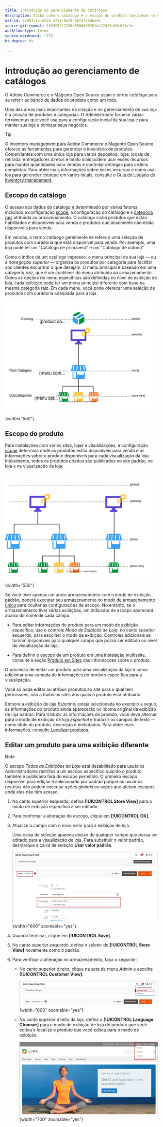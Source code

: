 ```yaml
---
title: Introdução ao gerenciamento de catálogos
description: Saiba como o catálogo e o escopo do produto funcionam no gerenciamento de catálogo.
exl-id: 3c58fc1c-d7a3-4f51-8a78-6bf2fd0dbeee
source-git-commit: f36925217230e558043078fdc274f5e69c096c1e
workflow-type: tm+mt
source-wordcount: '775'
ht-degree: 0%

---
```


# Introdução ao gerenciamento de catálogos

O Adobe Commerce e o Magento Open Source usam o termo _catálogo_ para se referir ao banco de dados do produto como um todo.

Uma das áreas mais importantes na criação e no gerenciamento de sua loja é a criação de produtos e categorias. O Administrador fornece várias ferramentas que você usa para a configuração inicial da sua loja e para manter sua loja e otimizar seus negócios.

>[!TIP]
>
>O Inventory management para Adobe Commerce e Magento Open Source oferece as ferramentas para gerenciar o inventário de produtos. Comerciantes com uma única loja para vários depósitos, lojas, locais de retirada, entregadores diretos e muito mais podem usar esses recursos para manter quantidades para vendas e controlar entregas para ordens completas. Para obter mais informações sobre esses recursos e como usá-los para gerenciar estoque em vários locais, consulte o [Guia do Usuário do Inventory management](../inventory-management/introduction.md).

## Escopo do catálogo

O acesso aos dados do catálogo é determinado por vários fatores, incluindo a configuração [scope](../getting-started/websites-stores-views.md#scope-settings), a configuração do catálogo e a [categoria raiz](category-root.md) atribuída ao armazenamento. O catálogo inclui produtos que estão habilitados e disponíveis para venda e produtos que atualmente não estão disponíveis para venda.

Em vendas, o termo _catálogo_ geralmente se refere a uma seleção de produtos com curadoria que está disponível para venda. Por exemplo, uma loja pode ter um &quot;Catálogo de primavera&quot; e um &quot;Catálogo de outono&quot;.

Como o índice de um catálogo impresso, o menu principal da sua loja — ou a _navegação superior_ — organiza os produtos por categoria para facilitar aos clientes encontrar o que desejam. O menu principal é baseado em uma _categoria raiz_, que é um contêiner do menu atribuído ao armazenamento. Como as opções de menu específicas são definidas no nível de exibição de loja, cada exibição pode ter um menu principal diferente com base na mesma categoria raiz. Em cada menu, você pode oferecer uma seleção de produtos com curadoria adequada para a loja.

![Diagrama de hierarquia de catálogo](./assets/catalog-hierarchy-scope.svg){width="550"}

## Escopo do produto

Para instalações com vários sites, lojas e visualizações, a configuração [scope](../getting-started/websites-stores-views.md#scope-settings) determina onde os produtos estão disponíveis para venda e as informações sobre o produto disponíveis para cada visualização da loja. Inicialmente, todos os produtos criados são publicados no site padrão, na loja e na visualização da loja.

![diagrama de repositório de vários sites](./assets/scope-multisite.svg){width="550"}

Se você tiver apenas um único armazenamento com o modo de exibição padrão, poderá executar seu armazenamento no [modo de armazenamento único](../getting-started/websites-stores-views.md#single-store-mode) para ocultar as configurações de escopo. No entanto, se o armazenamento tiver várias exibições, um indicador de escopo aparecerá abaixo do nome de cada campo.

- Para editar informações do produto para um modo de exibição específico, use o controle _Modo de Exibição de Loja_, no canto superior esquerdo, para escolher o modo de exibição. Controles adicionais se tornam disponíveis para qualquer campo que possa ser editado no nível de visualização da loja.

- Para definir o escopo de um produto em uma instalação multissite, consulte a seção [Produto em Sites](settings-basic-websites.md) das informações sobre o produto.

O processo de editar um produto para uma visualização da loja é como adicionar uma camada de informações do produto específica para a visualização.

Você só pode editar ou atribuir produtos ao site para o qual tem permissões, não a todos os sites aos quais o produto está atribuído.

Embora a exibição de loja _Espanhol_ esteja selecionada no exemplo a seguir, as informações do produto ainda aparecerão no idioma original da exibição de loja padrão. Para traduzir as informações do produto, você deve alternar para o modo de exibição de loja _Espanhol_ e traduzir os campos de texto — como título do produto, descrição e metadados. Para obter mais informações, consulte [Localizar produtos](../stores-purchase/store-localize.md#localize-products).

## Editar um produto para uma exibição diferente

>[!NOTE]
>
>O escopo _Todas as Exibições da Loja_ está desabilitado para usuários Administradores restritos a um escopo específico quando o produto também é publicado fora do escopo permitido. O primeiro escopo disponível para edição é selecionado por padrão porque os usuários restritos não podem executar ações _globais_ ou ações que afetam escopos onde eles não têm acesso.

1. No canto superior esquerdo, defina **[!UICONTROL Store View]** para o modo de exibição específico a ser editado.

1. Para confirmar a alteração do escopo, clique em **[!UICONTROL OK]**.

1. Atualize o campo com o novo valor para a exibição de loja.

   Uma caixa de seleção aparece abaixo de qualquer campo que possa ser editado para a visualização de loja. Para substituir o valor padrão, desmarque a caixa de seleção **Usar valor padrão**.

   ![Traduzindo nome do produto para exibição de loja em espanhol](./assets/product-translate-field-french.png){width="600" zoomable="yes"}

1. Quando terminar, clique em **[!UICONTROL Save]**.

1. No canto superior esquerdo, defina o seletor de **[!UICONTROL Store View]** novamente como o padrão.

1. Para verificar a alteração no armazenamento, faça o seguinte:

   - No canto superior direito, clique na seta de menu _Admin_ e escolha **[!UICONTROL Customer View]**.

     ![Visualização de cliente](./assets/product-admin-menu-customer-view.png){width="600" zoomable="yes"}

   - No canto superior direito da loja, defina o **[!UICONTROL Language Chooser]** para o modo de exibição de loja do produto que você editou e localize o produto que você editou para o modo de exibição.

     ![Seletor de idiomas](./assets/storefront-language-chooser.png){width="700" zoomable="yes"}
